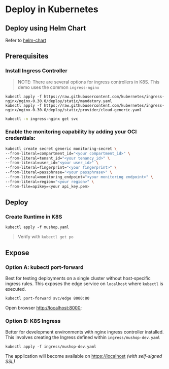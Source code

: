 # Deploy in Kubernetes

## Deploy using Helm Chart

Refer to [helm-chart](../helm-chart/README.md)

## Prerequisites

### Install Ingress Controller

> NOTE: There are several options for ingress controllers in K8S. This demo uses the common `ingress-nginx`

```text
kubectl apply -f https://raw.githubusercontent.com/kubernetes/ingress-nginx/nginx-0.30.0/deploy/static/mandatory.yaml
kubectl apply -f https://raw.githubusercontent.com/kubernetes/ingress-nginx/nginx-0.30.0/deploy/static/provider/cloud-generic.yaml
```

```bash
kubectl -n ingress-nginx get svc
```

### Enable the monitoring capability by adding your OCI credentials:

```bash
kubectl create secret generic monitoring-secret \
--from-literal=compartment_id="<your compartment_id>" \
--from-literal=tenant_id="<your tenancy_id>" \
--from-literal=user_id="<your user_id>" \
--from-literal=fingerprint="<your fingerprint>" \
--from-literal=passphrase="<your passphrase>" \
--from-literal=monitoring_endpoint="<your monitoring endpoint>" \
--from-literal=region="<your region>" \
--from-file=apikey=<your api_key.pem>
```

## Deploy

### Create Runtime in K8S

```text
kubectl apply -f mushop.yaml
```

> Verify with `kubectl get po`

## Expose

### Option A: kubectl port-forward

Best for testing deployments on a single cluster without host-specific ingress
rules. This exposes the edge service on `localhost` where `kubectl` is executed.

```text
kubectl port-forward svc/edge 8000:80
```

Open browser [http://localhost:8000](http://localhost:8000);

### Option B: K8S Ingress

Better for development environments with nginx ingress controller installed.
This involves creating the Ingress defined within `ingress/mushop-dev.yaml`

```text
kubectl apply -f ingress/mushop-dev.yaml
```

The application will become available on [https://localhost](https://localhost)
_(with self-signed SSL)_

